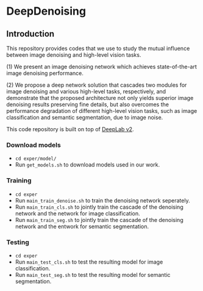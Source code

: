 # DeepDenoising

## Introduction
This repository provides codes that we use to study the mutual influence between image denoising and high-level vision tasks.

(1) We present an image denoising network which achieves state-of-the-art image denoising performance. 

(2) We propose a deep network solution that cascades two modules for image denoising and various high-level tasks, respectively, and demonstrate that the proposed architecture not only yields superior image denoising results preserving fine details, but also overcomes the performance degradation of different high-level vision tasks, such as image classification and semantic segmentation, due to image noise.

This code repository is built on top of [DeepLab v2](https://bitbucket.org/aquariusjay/deeplab-public-ver2).

### Download models
- `cd exper/model/`
- Run `get_models.sh` to download models used in our work.

### Training
- `cd exper`
- Run `main_train_denoise.sh` to train the denoising network seperately.
- Run `main_train_cls.sh` to jointly train the cascade of the denoising network and the network for image classification.
- Run `main_train_seg.sh` to jointly train the cascade of the denoising network and the entwork for semantic segmentation.

### Testing
- `cd exper`
- Run `main_test_cls.sh` to test the resulting model for image classification.
- Run `main_test_seg.sh` to test the resulting model for semantic segmentation.
